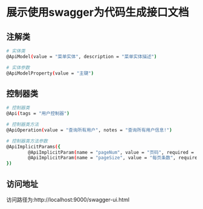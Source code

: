 # 展示使用swagger为代码生成接口文档

## 注解类

```bash
# 实体类
@ApiModel(value = "菜单实体", description = "菜单实体描述")

# 实体参数
@ApiModelProperty(value = "主键")

```

## 控制器类

```bash
# 控制器类
@Api(tags = "用户控制器")

# 控制器类方法
@ApiOperation(value = "查询所有用户", notes = "查询所有用户信息!")

# 控制器类方法参数
@ApiImplicitParams({
        @ApiImplicitParam(name = "pageNum", value = "页码", required = true, type = "Integer"),
        @ApiImplicitParam(name = "pageSize", value = "每页条数", required = true, type = "Integer"),
})
```

## 访问地址

访问路径为:http://localhost:9000/swagger-ui.html